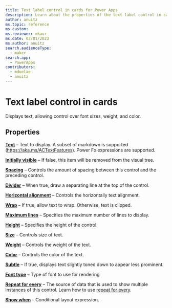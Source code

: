```yaml
---
title: Text label control in cards for Power Apps
description: Learn about the properties of the text label control in cards for Power Apps.
author: anuitz
ms.topic: reference
ms.custom: 
ms.reviewer: mkaur
ms.date: 03/01/2023
ms.author: anuitz
search.audienceType:
  - maker
search.app:
  - PowerApps
contributors:
  - mduelae
  - anuitz
---
```


# Text label control in cards

Displays text, allowing control over font sizes, weight, and color.

## Properties

**[Text](control-reference.md#t)** – Text to display. A subset of markdown is supported (https://aka.ms/ACTextFeatures). Power Fx expressions are supported. 

**[Initially visible](control-reference.md#i)** – If false, this item will be removed from the visual tree.

**[Spacing](control-reference.md#s)** – Controls the amount of spacing between this control and the preceding control.

**[Divider](control-reference.md#d)** – When true, draw a separating line at the top of the control.

**[Horizontal alignment](control-reference.md#h)** – Controls the horizontally text alignment.

**[Wrap](control-reference.md#w)** – If true, allow text to wrap. Otherwise, text is clipped.

**[Maximum lines](control-reference.md#m)** – Specifies the maximum number of lines to display.

**[Height](control-reference.md#h)** –  Specifies the height of the control.

**[Size](control-reference.md#s)** – Controls size of text.

**[Weight](control-reference.md#w)** – Controls the weight of the text.

**[Color](control-reference.md#c)** – Controls the color of the text.

**[Subtle](control-reference.md#s)** – If true, displays text slightly toned down to appear less prominent.

**[Font type](control-reference.md#f)** – Type of font to use for rendering

**[Repeat for every](control-reference.md#r)** – The source of data that is used to show multiple instances of this control. Learn how to use [repeat for every](repeat-for-every.md).

**[Show when](control-reference.md#s)** – Conditional layout expression.
